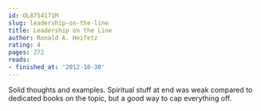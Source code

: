 ```yaml
---
id: OL8754171M
slug: leadership-on-the-line
title: Leadership on the Line
author: Ronald A. Heifetz
rating: 4
pages: 272
reads:
- finished_at: '2012-10-30'
---
```

Solid thoughts and examples. Spiritual stuff at end was weak compared to dedicated books on the topic, but a good way to cap everything off.
